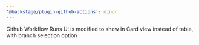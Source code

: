 ```yaml
---
'@backstage/plugin-github-actions': minor
---
```


Github Workflow Runs UI is modified to show in Card view instead of table, with branch selection option
